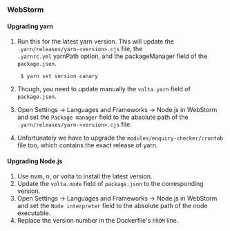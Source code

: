 ### WebStorm 

#### Upgrading yarn

1. Run this for the latest yarn version. This will update the `.yarn/releases/yarn-<version>.cjs` file, the  
`.yarnrc.yml` yarnPath option, and the packageManager field of the `package.json`.
    
        $ yarn set version canary

2. Though, you need to update manually the `volta.yarn` field of `package.json`. 
3. Open Settings → Languages and Frameworks → Node.js in WebStorm and set the `Package manager` field to the absolute 
   path of the `.yarn/releases/yarn-<version>.cjs` file.
4. Unfortunately we have to upgrade the `modules/enquiry-checker/crontab` file too, which contains
   the exact release of yarn.


#### Upgrading Node.js

1. Use nvm, n, or volta to install the latest version.
2. Update the `volta.node` field of `package.json` to the corresponding version.
3. Open Settings → Languages and Frameworks → Node.js in WebStorm and set the `Node interpreter` field to the absolute
   path of the node executable.
4. Replace the version number in the Dockerfile's `FROM` line.
